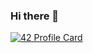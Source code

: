 ### Hi there 👋

[![42 Profile Card](https://1337-readme-xi.vercel.app/api/profile?cursus=42cursus&dark=true&email=hide&leet_logo=hide&login=jorvarea)](https://github.com/mohouyizme/1337-readme)

<!--
**jorvarea/jorvarea** is a ✨ _special_ ✨ repository because its `README.md` (this file) appears on your GitHub profile.

Here are some ideas to get you started:

- 🔭 I’m currently working on ...
- 🌱 I’m currently learning ...
- 👯 I’m looking to collaborate on ...
- 🤔 I’m looking for help with ...
- 💬 Ask me about ...
- 📫 How to reach me: ...
- 😄 Pronouns: ...
- ⚡ Fun fact: ...
-->
